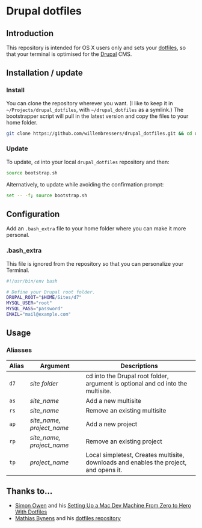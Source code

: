 # Drupal dotfiles

## Introduction

This repository is intended for OS X users only and sets your [dotfiles], so that your terminal is optimised for the [Drupal] CMS.

[dotfiles]: http://en.wikipedia.org/wiki/Dot-file
[Drupal]: https://drupal.org/


## Installation / update

### Install

You can clone the repository wherever you want. (I like to keep it in `~/Projects/drupal_dotfiles`, with `~/drupal_dotfiles` as a symlink.) The bootstrapper script will pull in the latest version and copy the files to your home folder.

```bash
git clone https://github.com/willembressers/drupal_dotfiles.git && cd drupal_dotfiles && source bootstrap.sh
```

### Update

To update, `cd` into your local `drupal_dotfiles` repository and then:

```bash
source bootstrap.sh
```

Alternatively, to update while avoiding the confirmation prompt:

```bash
set -- -f; source bootstrap.sh
```

## Configuration

Add an `.bash_extra` file to your home folder where you can make it more personal.

### .bash_extra ###

This file is ignored from the repository so that you can personalize your Terminal.

```bash
#!/usr/bin/env bash

# Define your Drupal root folder.
DRUPAL_ROOT="$HOME/Sites/d7"
MYSQL_USER="root"
MYSQL_PASS="password"
EMAIL="mail@example.com"
```
## Usage

### Aliasses

Alias | Argument | Descriptions
--- | --- | ---
`d7` | *site folder* | cd into the Drupal root folder, argument is optional and cd into the multisite.
`as` | *site_name* | Add a new multisite
`rs` | *site_name* | Remove an existing multisite
`ap` | *site_name, project_name* | Add a new project
`rp` | *site_name, project_name* | Remove an existing project
`tp` | *project_name* | Local simpletest, Creates multisite, downloads and enables the project, and opens it.

## Thanks to…

* [Simon Owen](http://simonowendesign.co.uk/) and his [Setting Up a Mac Dev Machine From Zero to Hero With Dotfiles](http://net.tutsplus.com/tutorials/tools-and-tips/setting-up-a-mac-dev-machine-from-zero-to-hero-with-dotfiles)
* [Mathias Bynens](http://mathiasbynens.be/) and his [dotfiles repository](https://github.com/mathiasbynens/dotfiles)
